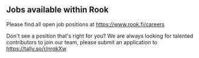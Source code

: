## Jobs available within Rook

Please find all open job positions at https://www.rook.fi/careers

Don't see a position that's right for you? We are always looking for talented contributors to join our team, please submit an application to https://tally.so/r/nrqkXw
